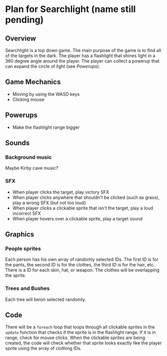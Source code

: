 # Plan for Searchlight (name still pending)

## Overview
Searchlight is a top down game. The main purpose of the game is to find all of the targets in the dark. The player has a flashlight that shines light in a 360 degree angle around the player. The player can collect a powerup that can expand the circle of light (see *Powerups*).

## Game Mechanics
 - Moving by using the WASD keys
 - Clicking mouse

## Powerups
 - Make the flashlight range bigger

## Sounds
### Background music
Maybe Kirby cave music?

### SFX
 - When player clicks the target, play victory SFX
 - When player clicks anywhere that shouldn't be clicked (such as grass), play a wrong SFX (but not too loud)
 - When player clicks a clickable sprite that isn't the target, play a loud incorrect SFX
 - When player hovers over a clickable sprite, play a target sound

## Graphics
### People sprites
Each person has his own array of randomly selected IDs. The first ID is for the pants, the second ID is for the clothes, the third ID is for the hair, etc. There is a ID for each skin, hat, or weapon. The clothes will be overlapping the sprite.

### Trees and Bushes
Each tree will beion selected randomly.

## Code
There will be a `foreach` loop that loops through all clickable sprites in the `update` function that checks if the sprite is in the flashlight range. If it is in range, check for mouse clicks.
When the clickable sprites are being created, the code will check whether that sprite looks exactly like the player sprite using the array of clothing IDs.
